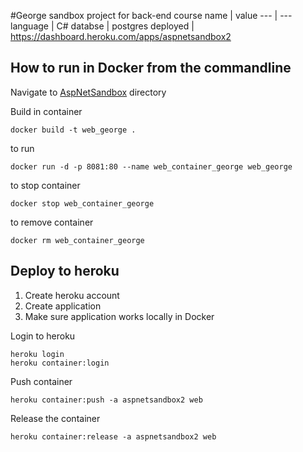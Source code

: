 #George sandbox project for back-end course
name | value
--- | ---
language | C#
databse | postgres
deployed | https://dashboard.heroku.com/apps/aspnetsandbox2



## How to run in Docker from the commandline

Navigate to [AspNetSandbox](AspNetSandbox) directory

Build in container
```
docker build -t web_george .
```

to run

```
docker run -d -p 8081:80 --name web_container_george web_george
```

to stop container
```
docker stop web_container_george
```

to remove container
```
docker rm web_container_george
```

## Deploy to heroku

1. Create heroku account
2. Create application
3. Make sure application works locally in Docker


Login to heroku
```
heroku login
heroku container:login
```

Push container
```
heroku container:push -a aspnetsandbox2 web
```

Release the container
```
heroku container:release -a aspnetsandbox2 web
```
